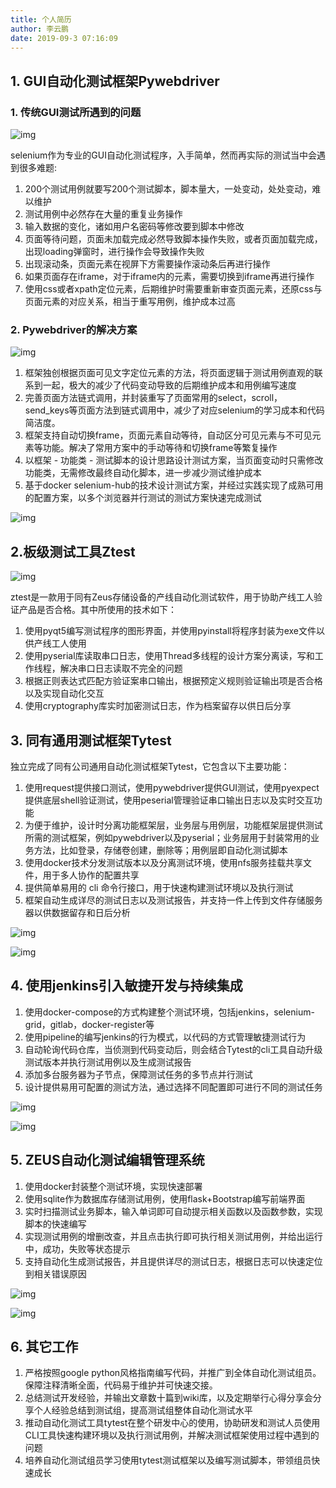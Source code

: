 ```yaml
---
title: 个人简历
author: 李云鹏
date: 2019-09-3 07:16:09
---
```


## 1. GUI自动化测试框架Pywebdriver

### 1. 传统GUI测试所遇到的问题

![img](/images/1566881487893.png)

selenium作为专业的GUI自动化测试程序，入手简单，然而再实际的测试当中会遇到很多难题:

1. 200个测试用例就要写200个测试脚本，脚本量大，一处变动，处处变动，难以维护
2. 测试用例中必然存在大量的重复业务操作
3. 输入数据的变化，诸如用户名密码等修改要到脚本中修改
4. 页面等待问题，页面未加载完成必然导致脚本操作失败，或者页面加载完成，出现loading弹窗时，进行操作会导致操作失败
5. 出现滚动条，页面元素在视屏下方需要操作滚动条后再进行操作
6. 如果页面存在iframe，对于iframe内的元素，需要切换到iframe再进行操作
7. 使用css或者xpath定位元素，后期维护时需要重新审查页面元素，还原css与页面元素的对应关系，相当于重写用例，维护成本过高

### 2. Pywebdriver的解决方案

![img](/images/1566884018139.png)



1. 框架独创根据页面可见文字定位元素的方法，将页面逻辑于测试用例直观的联系到一起，极大的减少了代码变动导致的后期维护成本和用例编写速度
2. 完善页面方法链式调用，并封装重写了页面常用的select，scroll，send_keys等页面方法到链式调用中，减少了对应selenium的学习成本和代码简洁度。
3. 框架支持自动切换frame，页面元素自动等待，自动区分可见元素与不可见元素等功能。解决了常用方案中的手动等待和切换frame等繁复操作
4. 以框架 - 功能类 - 测试脚本的设计思路设计测试方案，当页面变动时只需修改功能类，无需修改最终自动化脚本，进一步减少测试维护成本
5. 基于docker selenium-hub的技术设计测试方案，并经过实践实现了成熟可用的配置方案，以多个浏览器并行测试的测试方案快速完成测试

![img](/images/23423432432.png)



## 2.板级测试工具Ztest

![img](/images/1566884018153.png)

ztest是一款用于同有Zeus存储设备的产线自动化测试软件，用于协助产线工人验证产品是否合格。其中所使用的技术如下：

1. 使用pyqt5编写测试程序的图形界面，并使用pyinstall将程序封装为exe文件以供产线工人使用
2. 使用pyserial库读取串口日志，使用Thread多线程的设计方案分离读，写和工作线程，解决串口日志读取不完全的问题
3. 根据正则表达式匹配方验证案串口输出，根据预定义规则验证输出项是否合格以及实现自动化交互
4. 使用cryptography库实时加密测试日志，作为档案留存以供日后分享



## 3. 同有通用测试框架Tytest

独立完成了同有公司通用自动化测试框架Tytest，它包含以下主要功能：

1. 使用request提供接口测试，使用pywebdriver提供GUI测试，使用pyexpect提供底层shell验证测试，使用peserial管理验证串口输出日志以及实时交互功能
2. 为便于维护，设计时分离功能框架层，业务层与用例层，功能框架层提供测试所需的测试框架，例如pywebdriver以及pyserial；业务层用于封装常用的业务方法，比如登录，存储卷创建，删除等；用例层即自动化测试脚本
3. 使用docker技术分发测试版本以及分离测试环境，使用nfs服务挂载共享文件，用于多人协作的配置共享
4. 提供简单易用的 cli 命令行接口，用于快速构建测试环境以及执行测试
5. 框架自动生成详尽的测试日志以及测试报告，并支持一件上传到文件存储服务器以供数据留存和日后分析

![img](/images/20190906103501.png)

![img](/images/20190906103502.png)

## 4. 使用jenkins引入敏捷开发与持续集成

1. 使用docker-compose的方式构建整个测试环境，包括jenkins，selenium-grid，gitlab，docker-register等
2. 使用pipeline的编写jenkins的行为模式，以代码的方式管理敏捷测试行为
3. 自动轮询代码仓库，当侦测到代码变动后，则会结合Tytest的cli工具自动升级测试版本并执行测试用例以及生成测试报告
4. 添加多台服务器为子节点，保障测试任务的多节点并行测试
5. 设计提供易用可配置的测试方法，通过选择不同配置即可进行不同的测试任务

![img](/images/1566884328153.png)



![img](/images/2342566884018153.png)

## 5. ZEUS自动化测试编辑管理系统

1. 使用docker封装整个测试环境，实现快速部署
2. 使用sqlite作为数据库存储测试用例，使用flask+Bootstrap编写前端界面
3. 实时扫描测试业务脚本，输入单词即可自动提示相关函数以及函数参数，实现脚本的快速编写
4. 实现测试用例的增删改查，并且点击执行即可执行相关测试用例，并给出运行中，成功，失败等状态提示
5. 支持自动化生成测试报告，并且提供详尽的测试日志，根据日志可以快速定位到相关错误原因

![img](/images/20190906102902.png)

![img](/images/20190906100701.png)

## 6. 其它工作

1. 严格按照google python风格指南编写代码，并推广到全体自动化测试组员。保障注释清晰全面，代码易于维护并可快速交接。
2. 总结测试开发经验，并输出文章数十篇到wiki库，以及定期举行心得分享会分享个人经验总结到测试组，提高测试组整体自动化测试水平
3. 推动自动化测试工具tytest在整个研发中心的使用，协助研发和测试人员使用CLI工具快速构建环境以及执行测试用例，并解决测试框架使用过程中遇到的问题
4. 培养自动化测试组员学习使用tytest测试框架以及编写测试脚本，带领组员快速成长



